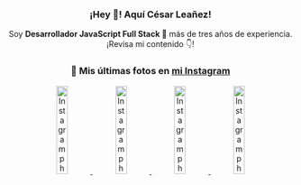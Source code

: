 <div align="center">

<h3>¡Hey 👋! Aquí César Leañez!</h3>

<p>Soy <strong>Desarrollador JavaScript Full Stack 🚀</strong> más de tres años de experiencia.<br />¡Revisa mi contenido 👇!</p>

### 📸 Mis últimas fotos en [mi Instagram](https://instagram.com/cesarsoftware.dev)


<a href='https://instagram.com/p/DG56-A2MYRH' target='_blank'>
  <img width='20%' src='https://instagram.fcmn2-1.fna.fbcdn.net/v/t51.2885-15/482937859_17909133159097059_4067759707531801866_n.jpg?stp=dst-jpg_e35_tt6&efg=eyJ2ZW5jb2RlX3RhZyI6ImltYWdlX3VybGdlbi4yMTYweDEyMTUuc2RyLmY3NTc2MS5kZWZhdWx0X2ltYWdlIn0&_nc_ht=instagram.fcmn2-1.fna.fbcdn.net&_nc_cat=103&_nc_oc=Q6cZ2AEQdJk4c4w1ZY3luhdF6COz-7YdN0KNQXXMohAIOeA5r9u9pYQ19PbjHC2GhDgUvWs&_nc_ohc=glAfzmF-Lj0Q7kNvgHBoE18&_nc_gid=ezqAEgt9rh6VBpqKdzvdkg&edm=ACWDqb8BAAAA&ccb=7-5&ig_cache_key=MzU4MzE1NDMyNjc2NDM1NjY3OQ%3D%3D.3-ccb7-5&oh=00_AYF-gF-b8_VBuBEXSyT-47zDuBBs_aN_kAKxJOUl7Fmpww&oe=67D95DE9&_nc_sid=ee9879' alt='Instagram photo' />
</a>
<a href='https://instagram.com/p/DG3CbwaOGBb' target='_blank'>
  <img width='20%' src='https://instagram.fcmn2-1.fna.fbcdn.net/v/t51.2885-15/482703999_17908988550097059_1531515462185596820_n.jpg?stp=dst-jpg_e35_tt6&efg=eyJ2ZW5jb2RlX3RhZyI6ImltYWdlX3VybGdlbi41NDZ4NTQ2LnNkci5mNzU3NjEuZGVmYXVsdF9pbWFnZSJ9&_nc_ht=instagram.fcmn2-1.fna.fbcdn.net&_nc_cat=103&_nc_oc=Q6cZ2AEQdJk4c4w1ZY3luhdF6COz-7YdN0KNQXXMohAIOeA5r9u9pYQ19PbjHC2GhDgUvWs&_nc_ohc=oIfYzsQwehIQ7kNvgGhupX9&_nc_gid=350190d6cc584517986f787a6eb7a295&edm=ACWDqb8BAAAA&ccb=7-5&ig_cache_key=MzU4MjM0MjczMjA5NDkyMjg0Mw%3D%3D.3-ccb7-5&oh=00_AYGtbC8SQ3gOEXqkt6dX-VohAzeklBcOfjVTiKr7UJFT4Q&oe=67D93733&_nc_sid=ee9879' alt='Instagram photo' />
</a>
<a href='https://instagram.com/p/DGeSJQ7unyF' target='_blank'>
  <img width='20%' src='https://instagram.fcmn3-1.fna.fbcdn.net/v/t51.2885-15/481590284_1152580596565087_3112778662318659396_n.jpg?stp=dst-jpg_e15_tt6&efg=eyJ2ZW5jb2RlX3RhZyI6ImltYWdlX3VybGdlbi42NDB4MTE0Ni5zZHIuZjcxODc4LmRlZmF1bHRfY292ZXJfZnJhbWUifQ&_nc_ht=instagram.fcmn3-1.fna.fbcdn.net&_nc_cat=107&_nc_oc=Q6cZ2AEQdJk4c4w1ZY3luhdF6COz-7YdN0KNQXXMohAIOeA5r9u9pYQ19PbjHC2GhDgUvWs&_nc_ohc=ffgNlxDJ8m0Q7kNvgFNKKrq&_nc_gid=350190d6cc584517986f787a6eb7a295&edm=ACWDqb8BAAAA&ccb=7-5&ig_cache_key=MzU3NTM3NDk1NTY3MzE4OTUwOQ%3D%3D.3-ccb7-5&oh=00_AYGjixZ9YZBTbhmBIjNvsZUrABMlpy9RhIF-w564QoBuOA&oe=67D94DE6&_nc_sid=ee9879' alt='Instagram photo' />
</a>
<a href='https://instagram.com/p/DFqSLZVvq_X' target='_blank'>
  <img width='20%' src='https://instagram.fcmn2-1.fna.fbcdn.net/v/t51.2885-15/476357202_17905198818097059_4614661586281507924_n.jpg?stp=dst-jpg_e35_tt6&efg=eyJ2ZW5jb2RlX3RhZyI6ImltYWdlX3VybGdlbi41NDB4NTQwLnNkci5mNzU3NjEuZGVmYXVsdF9pbWFnZSJ9&_nc_ht=instagram.fcmn2-1.fna.fbcdn.net&_nc_cat=103&_nc_oc=Q6cZ2AEQdJk4c4w1ZY3luhdF6COz-7YdN0KNQXXMohAIOeA5r9u9pYQ19PbjHC2GhDgUvWs&_nc_ohc=X2xpMNDvXekQ7kNvgGAmvMa&_nc_gid=350190d6cc584517986f787a6eb7a295&edm=ACWDqb8BAAAA&ccb=7-5&ig_cache_key=MzU2MDczODQwMzM0OTYwNjM1OQ%3D%3D.3-ccb7-5&oh=00_AYEcnLlHbzdGfqZi0k69AneLQHVt9jAt4XTA73HIwYV1MA&oe=67D93794&_nc_sid=ee9879' alt='Instagram photo' />
</a>

</div>
